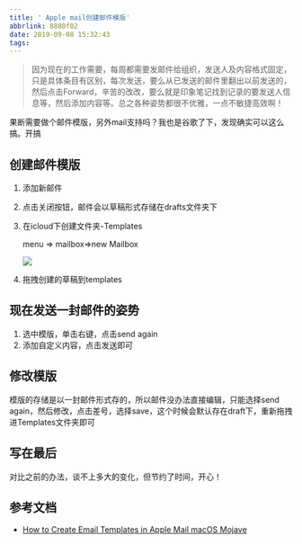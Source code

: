 ```yaml
---
title: ' Apple mail创建邮件模版'
abbrlink: 8880f02
date: 2019-09-08 15:32:43
tags:
---
```

> 因为现在的工作需要，每周都需要发邮件给组织，发送人及内容格式固定，只是具体条目有区别，每次发送，要么从已发送的邮件里翻出以前发送的，然后点击Forward，辛苦的改改，要么就是印象笔记找到记录的要发送人信息等，然后添加内容等。总之各种姿势都很不优雅，一点不敏捷高效啊！

果断需要做个邮件模版，另外mail支持吗？我也是谷歌了下，发现确实可以这么搞。开搞

## 创建邮件模版
1. 添加新邮件
2. 点击关闭按钮，邮件会以草稿形式存储在drafts文件夹下
3. 在icloud下创建文件夹-Templates

	menu => mailbox=>new Mailbox
	
	![](http://static.1991421.cn/2019-09-08-072351.png)

4. 拖拽创建的草稿到templates

## 现在发送一封邮件的姿势
1. 选中模版，单击右键，点击send again
2. 添加自定义内容，点击发送即可

## 修改模版
模版的存储是以一封邮件形式存的，所以邮件没办法直接编辑，只能选择send again，然后修改，点击差号，选择save，这个时候会默认存在draft下，重新拖拽进Templates文件夹即可

## 写在最后
对比之前的办法，谈不上多大的变化，但节约了时间，开心！

## 参考文档
- [How to Create Email Templates in Apple Mail macOS Mojave](https://ericleeclark.com/create-email-templates-in-apple-mail-mojave/)